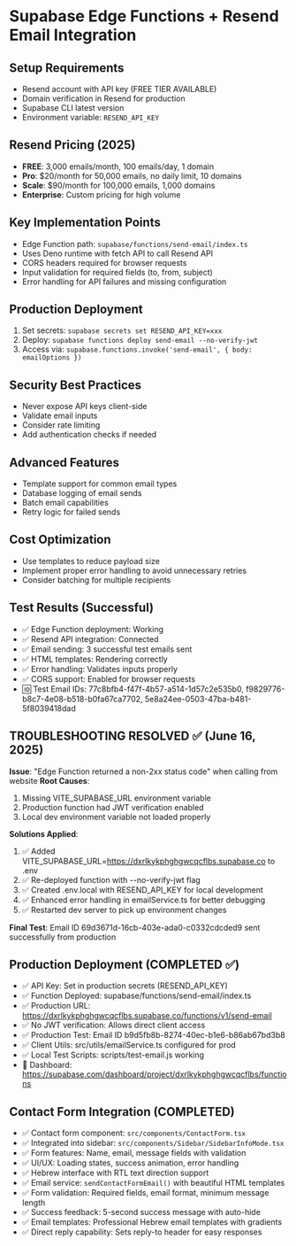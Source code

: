 # Supabase Edge Functions + Resend Email Integration

## Setup Requirements
- Resend account with API key (FREE TIER AVAILABLE)
- Domain verification in Resend for production
- Supabase CLI latest version
- Environment variable: `RESEND_API_KEY`

## Resend Pricing (2025)
- **FREE**: 3,000 emails/month, 100 emails/day, 1 domain
- **Pro**: $20/month for 50,000 emails, no daily limit, 10 domains
- **Scale**: $90/month for 100,000 emails, 1,000 domains
- **Enterprise**: Custom pricing for high volume

## Key Implementation Points
- Edge Function path: `supabase/functions/send-email/index.ts`
- Uses Deno runtime with fetch API to call Resend API
- CORS headers required for browser requests
- Input validation for required fields (to, from, subject)
- Error handling for API failures and missing configuration

## Production Deployment
1. Set secrets: `supabase secrets set RESEND_API_KEY=xxx`
2. Deploy: `supabase functions deploy send-email --no-verify-jwt`
3. Access via: `supabase.functions.invoke('send-email', { body: emailOptions })`

## Security Best Practices
- Never expose API keys client-side
- Validate email inputs
- Consider rate limiting
- Add authentication checks if needed

## Advanced Features
- Template support for common email types
- Database logging of email sends
- Batch email capabilities
- Retry logic for failed sends

## Cost Optimization
- Use templates to reduce payload size
- Implement proper error handling to avoid unnecessary retries
- Consider batching for multiple recipients

## Test Results (Successful)
- ✅ Edge Function deployment: Working
- ✅ Resend API integration: Connected  
- ✅ Email sending: 3 successful test emails sent
- ✅ HTML templates: Rendering correctly
- ✅ Error handling: Validates inputs properly
- ✅ CORS support: Enabled for browser requests
- 🆔 Test Email IDs: 77c8bfb4-f47f-4b57-a514-1d57c2e535b0, f9829776-b8c7-4e08-b518-b0fa67ca7702, 5e8a24ee-0503-47ba-b481-5f8039418dad

## TROUBLESHOOTING RESOLVED ✅ (June 16, 2025)
**Issue**: "Edge Function returned a non-2xx status code" when calling from website
**Root Causes**: 
1. Missing VITE_SUPABASE_URL environment variable
2. Production function had JWT verification enabled
3. Local dev environment variable not loaded properly

**Solutions Applied**:
1. ✅ Added VITE_SUPABASE_URL=https://dxrlkykphghgwcqcflbs.supabase.co to .env
2. ✅ Re-deployed function with --no-verify-jwt flag 
3. ✅ Created .env.local with RESEND_API_KEY for local development
4. ✅ Enhanced error handling in emailService.ts for better debugging
5. ✅ Restarted dev server to pick up environment changes

**Final Test**: Email ID 69d3671d-16cb-403e-ada0-c0332cdcded9 sent successfully from production

## Production Deployment (COMPLETED ✅)
- ✅ API Key: Set in production secrets (RESEND_API_KEY)
- ✅ Function Deployed: supabase/functions/send-email/index.ts 
- ✅ Production URL: https://dxrlkykphghgwcqcflbs.supabase.co/functions/v1/send-email
- ✅ No JWT verification: Allows direct client access
- ✅ Production Test: Email ID b9d5fb8b-8274-40ec-b1e6-b86ab67bd3b8
- ✅ Client Utils: src/utils/emailService.ts configured for prod
- ✅ Local Test Scripts: scripts/test-email.js working
- 🔗 Dashboard: https://supabase.com/dashboard/project/dxrlkykphghgwcqcflbs/functions

## Contact Form Integration (COMPLETED)
- ✅ Contact form component: `src/components/ContactForm.tsx`
- ✅ Integrated into sidebar: `src/components/Sidebar/SidebarInfoMode.tsx`
- ✅ Form features: Name, email, message fields with validation
- ✅ UI/UX: Loading states, success animation, error handling
- ✅ Hebrew interface with RTL text direction support
- ✅ Email service: `sendContactFormEmail()` with beautiful HTML templates
- ✅ Form validation: Required fields, email format, minimum message length
- ✅ Success feedback: 5-second success message with auto-hide
- ✅ Email templates: Professional Hebrew email templates with gradients
- ✅ Direct reply capability: Sets reply-to header for easy responses 